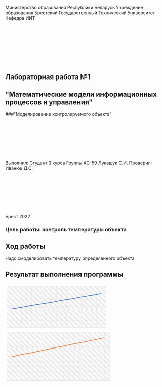 Министерство образования Республики Беларусь
Учреждение образования Брестский Государственный Технический Университет
Кафедра ИИТ
<br/><br/><br/><br/><br/><br/><br/><br/><br/>
## Лабораторная работа №1
## "Математические модели информационных процессов и управления"
###"Моделирование контролируемого объекта"
<br/><br/><br/><br/><br/><br/><br/><br/><br/>
Выполнил:
Студент 3 курса
Группы АС-59
Лукашук С.И.
Проверил:
Иванюк Д.С.
<br/><br/><br/><br/><br/><br/><br/><br/><br/>
Брест 2022

### Цель работы: контроль температуры объекта
## Ход работы 
Надо смоделировать температуру определенного объекта
## Результат выполнения программы

![Линейная модель](https://raw.githubusercontent.com/brstu/MMIPU-2022/fa9e803cfe371d1ef72a1498b81d17410fe92d0e/trunk/as005920/task_01/doc/Linemodel.png)
![Нелинейная модель](https://raw.githubusercontent.com/brstu/MMIPU-2022/fa9e803cfe371d1ef72a1498b81d17410fe92d0e/trunk/as005920/task_01/doc/Nolinemodel.png)

